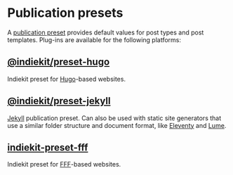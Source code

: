 # Publication presets

A [publication preset](../concepts#publication-preset) provides default values for post types and post templates. Plug-ins are available for the following platforms:

## [@indiekit/preset-hugo](https://npmjs.org/package/@indiekit/preset-hugo)

<Badge type="tip" text="Offical" />

Indiekit preset for [Hugo](https://gohugo.io)-based websites.

## [@indiekit/preset-jekyll](https://npmjs.org/package/@indiekit/preset-jekyll)

<Badge type="tip" text="Offical" />

[Jekyll](https://jekyllrb.com) publication preset. Can also be used with static site generators that use a similar folder structure and document format, like [Eleventy](https://www.11ty.dev) and [Lume](https://lume.land).

## [indiekit-preset-fff](https://npmjs.org/package/indiekit-preset-fff)

Indiekit preset for [FFF](https://fff.js.org)-based websites.
